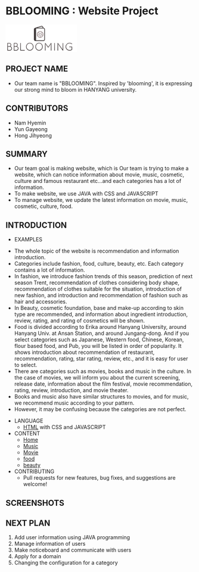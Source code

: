 
# BBLOOMING : Website Project

![Alt text](https://github.com/hyemni/29-bblooming/blob/master/bblooming_content/blooming.jpg)

## PROJECT NAME
* Our team name is "BBLOOMING".
  Inspired by 'blooming', it is expressing our strong mind to bloom in HANYANG university.

## CONTRIBUTORS
* Nam Hyemin
* Yun Gayeong
* Hong Jihyeong

## SUMMARY
* Our team goal is making website, which is Our team is trying to make a website, which can notice information about movie, music, cosmetic, culture
  and famous restaurant etc...and each categories has a lot of information.
* To make website, we use JAVA with CSS and JAVASCRIPT
* To manage website, we update the latest information on movie, music, cosmetic, culture, food.

## INTRODUCTION
* EXAMPLES 
 - The whole topic of the website is recommendation and information introduction.
 - Categories include fashion, food, culture, beauty, etc. Each category contains a lot of information.
 - In fashion, we introduce fashion trends of this season, prediction of next season Trent, recommendation of clothes considering body shape, recommendation of clothes suitable for the situation, introduction of new fashion, and introduction and recommendation of fashion such as hair and accessories.
 - In Beauty, cosmetic foundation, base and make-up according to skin type are recommended, and information about ingredient introduction, review, rating, and rating of cosmetics will be shown.
 - Food is divided according to Erika around Hanyang University, around Hanyang Univ. at Ansan Station, and around Jungang-dong. And if you select categories such as Japanese, Western food, Chinese, Korean, flour based food, and Pub, you will be listed in order of popularity. It shows introduction about recommendation of restaurant, recommendation, rating, star rating, review, etc., and it is easy for user to select.
 - There are categories such as movies, books and music in the culture. In the case of movies, we will inform you about the current screening, release date, information about the film festival, movie recommendation, rating, review, introduction, and movie theater.
 - Books and music also have similar structures to movies, and for music, we recommend music according to your pattern.
 - However, it may be confusing because the categories are not perfect.

* LANGUAGE
  - [HTML](http://www.w3schools.com/html/html_intro.asp "HTML") with CSS and JAVASCRIPT
* CONTENT
  - [Home](https://github.com/hyemni/29-bblooming/tree/master/bblooming_content "Home")
  - [Music](https://github.com/hyemni/29-bblooming/tree/master/bblooming_content/music "Music")
  - [Movie](https://github.com/hyemni/29-bblooming/tree/master/bblooming_content/movie "Movie")
  - [food](https://github.com/hyemni/29-bblooming/tree/master/bblooming_content/food "food")
  - [beauty](https://github.com/hyemni/29-bblooming/tree/master/bblooming_content/beauty "beauty")
* CONTRIBUTING
  - Pull requests for new features, bug fixes, and suggestions are welcome!

## SCREENSHOTS

## NEXT PLAN
1. Add user information using JAVA programming
2. Manage information of users
3. Make noticeboard and communicate with users
4. Apply for a domain
5. Changing the configuration for a category
